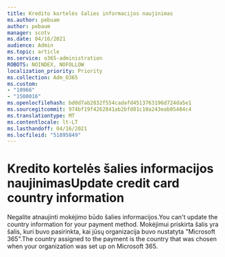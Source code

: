 ```yaml
---
title: Kredito kortelės šalies informacijos naujinimas
ms.author: pebuam
author: pebaum
manager: scotv
ms.date: 04/16/2021
audience: Admin
ms.topic: article
ms.service: o365-administration
ROBOTS: NOINDEX, NOFOLLOW
localization_priority: Priority
ms.collection: Adm_O365
ms.custom:
- "10966"
- "1500016"
ms.openlocfilehash: bd0d7ab2832f554cadafd4513763196d724da5e1
ms.sourcegitcommit: 974bf19f4262841ab2bfd81c10a243eab05484c4
ms.translationtype: MT
ms.contentlocale: lt-LT
ms.lasthandoff: 04/16/2021
ms.locfileid: "51895849"
---
```

# <a name="update-credit-card-country-information"></a><span data-ttu-id="7f285-102">Kredito kortelės šalies informacijos naujinimas</span><span class="sxs-lookup"><span data-stu-id="7f285-102">Update credit card country information</span></span>

<span data-ttu-id="7f285-103">Negalite atnaujinti mokėjimo būdo šalies informacijos.</span><span class="sxs-lookup"><span data-stu-id="7f285-103">You can't update the country information for your payment method.</span></span> <span data-ttu-id="7f285-104">Mokėjimui priskirta šalis yra šalis, kuri buvo pasirinkta, kai jūsų organizacija buvo nustatyta "Microsoft 365".</span><span class="sxs-lookup"><span data-stu-id="7f285-104">The country assigned to the payment is the country that was chosen when your organization was set up on Microsoft 365.</span></span> 